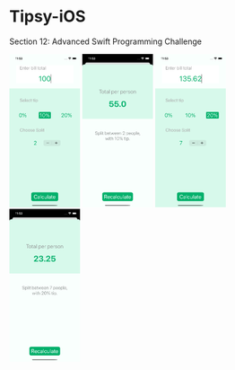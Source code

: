 # Tipsy-iOS

Section 12: Advanced Swift Programming Challenge

<img src="./Documentation/screen1.png" width="25%"> 
<img src="./Documentation/screen2.png" width="25%"> 
<img src="./Documentation/screen3.png" width="25%"> 
<img src="./Documentation/screen4.png" width="25%"> 
